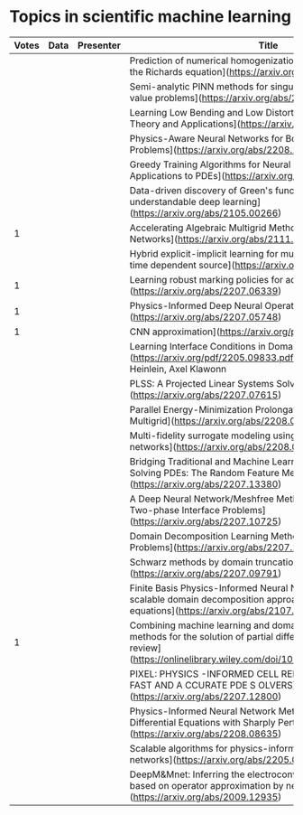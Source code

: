 # Topics in scientific machine learning

| Votes | Data | Presenter | Title |
| ----  | ---- | --------- | ------ |
|       |      |           | Prediction of numerical homogenization using deep learning for the Richards equation](https://arxiv.org/abs/2208.12161) |     
|       |      |           | Semi-analytic PINN methods for singularly perturbed boundary value problems](https://arxiv.org/abs/2208.09145) |
|       |      |           | Learning Low Bending and Low Distortion Manifold Embeddings: Theory and Applications](https://arxiv.org/abs/2208.10193) |
|       |      |           | Physics-Aware Neural Networks for Boundary Layer Linear Problems](https://arxiv.org/abs/2208.12559) |
|       |      |           | Greedy Training Algorithms for Neural Networks and Applications to PDEs](https://arxiv.org/abs/2107.04466) |
|       |      |           | Data-driven discovery of Green's functions with human-understandable deep learning](https://arxiv.org/abs/2105.00266) |
|   1    |      |           | Accelerating Algebraic Multigrid Methods via Artificial Neural Networks](https://arxiv.org/abs/2111.01629) |
|       |      |           | Hybrid explicit-implicit learning for multiscale problems with time dependent source](https://arxiv.org/abs/2208.06790) |
|   1    |      |           | Learning robust marking policies for adaptive mesh refinement](https://arxiv.org/abs/2207.06339) |
|   1    |      |           | Physics-Informed Deep Neural Operator Networks](https://arxiv.org/abs/2207.05748) |
|   1    |      |           | CNN approximation](https://arxiv.org/pdf/2207.01546.pdf) |
|       |      |           | Learning Interface Conditions in Domain Decomposition Solvers](https://arxiv.org/pdf/2205.09833.pdf) see also Alexander Heinlein, Axel Klawonn |
|       |      |           | PLSS: A Projected Linear Systems Solver](https://arxiv.org/abs/2207.07615) |
|       |      |           | Parallel Energy-Minimization Prolongation for Algebraic Multigrid](https://arxiv.org/abs/2208.02995) |
|       |      |           | Multi-fidelity surrogate modeling using long short-term memory networks](https://arxiv.org/abs/2208.03115) |
|       |      |           | Bridging Traditional and Machine Learning-based Algorithms for Solving PDEs: The Random Feature Method](https://arxiv.org/abs/2207.13380) |
|       |      |           | A Deep Neural Network/Meshfree Method for Solving Dynamic Two-phase Interface Problems](https://arxiv.org/abs/2207.10725) |
|       |      |           | Domain Decomposition Learning Methods for Solving Elliptic Problems](https://arxiv.org/abs/2207.10358) |
|       |      |           | Schwarz methods by domain truncation](https://arxiv.org/abs/2207.09791) |
|       |      |           | Finite Basis Physics-Informed Neural Networks (FBPINNs): a scalable domain decomposition approach for solving differential equations](https://arxiv.org/abs/2107.07871) |
|  1     |      |           | Combining machine learning and domain decomposition methods for the solution of partial differential equations—A review](https://onlinelibrary.wiley.com/doi/10.1002/gamm.202100001) |
|       |      |           | PIXEL: PHYSICS -INFORMED CELL REPRESENTATIONS FOR FAST AND A CCURATE PDE S OLVERS](https://arxiv.org/abs/2207.12800) |
|       |      |           | Physics-Informed Neural Network Method for Parabolic Differential Equations with Sharply Perturbed Initial Conditions](https://arxiv.org/abs/2208.08635) |
|       |      |           | Scalable algorithms for physics-informed neural and graph networks](https://arxiv.org/abs/2205.08332) |
|       |      |           | DeepM&Mnet: Inferring the electroconvection multiphysics fields based on operator approximation by neural networks](https://arxiv.org/abs/2009.12935) |
